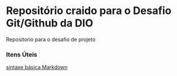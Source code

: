 # Repositório craido para o Desafio Git/Github da DIO
Repositorio para o desafio de projeto

### Itens Úteis

[sintaxe básica Markdown](https://www.markdownguide.org/basic-syntax/)


